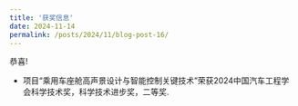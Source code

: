 ```yaml
---
title: '获奖信息'
date: 2024-11-14
permalink: /posts/2024/11/blog-post-16/
---
```


恭喜!
- 项目“乘用车座舱高声景设计与智能控制关键技术”荣获2024中国汽车工程学会科学技术奖，科学技术进步奖，二等奖.


